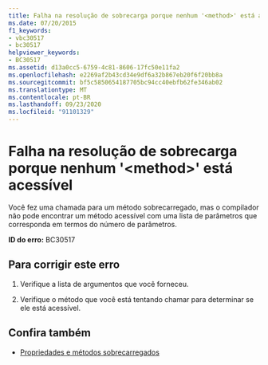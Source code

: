 ```yaml
---
title: Falha na resolução de sobrecarga porque nenhum '<method>' está acessível
ms.date: 07/20/2015
f1_keywords:
- vbc30517
- bc30517
helpviewer_keywords:
- BC30517
ms.assetid: d13a0cc5-6759-4c81-8606-17fc50e11fa2
ms.openlocfilehash: e2269af2b43cd34e9df6a32b867eb20f6f20bb8a
ms.sourcegitcommit: bf5c5850654187705bc94cc40ebfb62fe346ab02
ms.translationtype: MT
ms.contentlocale: pt-BR
ms.lasthandoff: 09/23/2020
ms.locfileid: "91101329"
---
```

# <a name="overload-resolution-failed-because-no-method-is-accessible"></a>Falha na resolução de sobrecarga porque nenhum '\<method>' está acessível

Você fez uma chamada para um método sobrecarregado, mas o compilador não pode encontrar um método acessível com uma lista de parâmetros que corresponda em termos do número de parâmetros.  
  
 **ID do erro:** BC30517  
  
## <a name="to-correct-this-error"></a>Para corrigir este erro  
  
1. Verifique a lista de argumentos que você forneceu.  
  
2. Verifique o método que você está tentando chamar para determinar se ele está acessível.  
  
## <a name="see-also"></a>Confira também

- [Propriedades e métodos sobrecarregados](../programming-guide/language-features/objects-and-classes/overloaded-properties-and-methods.md)
